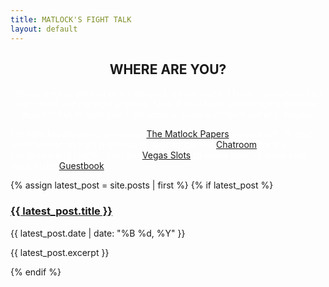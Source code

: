 ```yaml
---
title: MATLOCK'S FIGHT TALK
layout: default
---
```

<center>
    <h2>WHERE ARE YOU?</h2>
    <div class="intro-container"><p><font color="#FFFFFF"> You're here at the end of the internet. Its not much, I know... However! You can check out my fight analysis. Sure, it may have some trauma dumping mixed in but at least you'll get some enjoyable content out of it. Maybe. </font></p>
</center>
    <p><font color="#FFFFFF"> For fight breakdowns, check out <a href="/matlockpapers">The Matlock Papers</a> on your left. I'll host watchalongs on fight nights so be sure to join the <a href="/chatroom">Chatroom</a> for the livestream and chatter, spin the <a href="/vegas">Vegas Slots</a> to waste time, or leave your mark in the <a href="/guestbook">Guestbook</a>.</font></p>
</div>
{% assign latest_post = site.posts | first %}
{% if latest_post %}
<div class="blog-post">
    <h3><a href="{{ latest_post.url }}">{{ latest_post.title }}</a></h3>
    <p class="post-date">{{ latest_post.date | date: "%B %d, %Y" }}</p>
    <p>{{ latest_post.excerpt }}</p>
</div>
{% endif %}
